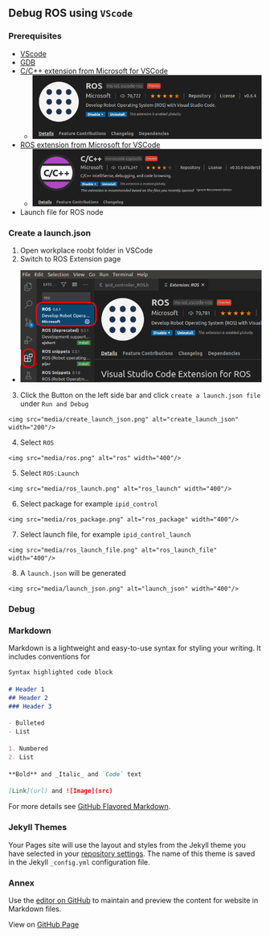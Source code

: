 ## Debug ROS using `VScode`

### Prerequisites
  - [VScode](https://code.visualstudio.com/)
  - [GDB](https://www.gnu.org/software/gdb/) 
  - [C/C++ extension from Microsoft for VSCode](https://github.com/microsoft/vscode-cpptools)
    * <img src="media/ros_extension.png" alt="ros_extension" width="500"/>
  - [ROS extension from Microsoft for VSCode](https://marketplace.visualstudio.com/items?itemName=ms-iot.vscode-ros)
    * <img src="media/cpp_extension.png" alt="cpp_extension" width="500"/>
  - Launch file for ROS node
 
### Create a launch.json
  1. Open workplace roobt folder in VSCode
  2. Switch to ROS Extension page
 
*  <img src="media/ros_extension_page.png" alt="ros_extension_page" width="500"/>

  3. Click the Button on the left side bar and click `create a launch.json file` under `Run and Debug`
  
    <img src="media/create_launch_json.png" alt="create_launch_json" width="200"/>
    
  4. Select `ROS`
  
    <img src="media/ros.png" alt="ros" width="400"/>
  
  5. Select `ROS:Launch`
    
    <img src="media/ros_launch.png" alt="ros_launch" width="400"/>
  6. Select package for example `ipid_control`
    
    <img src="media/ros_package.png" alt="ros_package" width="400"/>    
  
  7. Select launch file, for example `ipid_control_launch`
    
    <img src="media/ros_launch_file.png" alt="ros_launch_file" width="400"/>
  
  8. A `launch.json` will be generated
    
    <img src="media/launch_json.png" alt="launch_json" width="400"/>
    
### Debug
  
  
  
### Markdown

Markdown is a lightweight and easy-to-use syntax for styling your writing. It includes conventions for

```markdown
Syntax highlighted code block

# Header 1
## Header 2
### Header 3

- Bulleted
- List

1. Numbered
2. List

**Bold** and _Italic_ and `Code` text

[Link](url) and ![Image](src)
```

For more details see [GitHub Flavored Markdown](https://guides.github.com/features/mastering-markdown/).

### Jekyll Themes

Your Pages site will use the layout and styles from the Jekyll theme you have selected in your [repository settings](https://github.com/aaifox/ros_debug/settings). The name of this theme is saved in the Jekyll `_config.yml` configuration file.

### Annex

Use the [editor on GitHub](https://github.com/aaifox/ros_debug/edit/gh-pages/index.md) to maintain and preview the content for website in Markdown files.

View on [GitHub Page](https://aaifox.github.io/ros_debug/)
